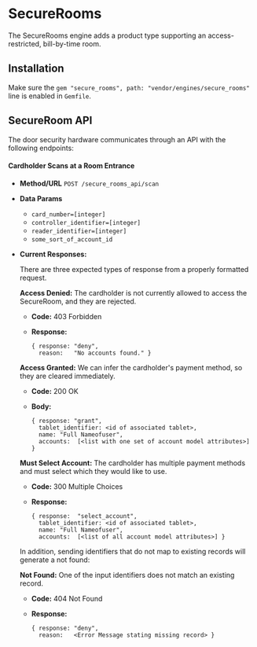 # SecureRooms

The SecureRooms engine adds a product type supporting an access-restricted,
bill-by-time room.

## Installation

Make sure the `gem "secure_rooms", path: "vendor/engines/secure_rooms"`
line is enabled in `Gemfile`.

## SecureRoom API
The door security hardware communicates through an API with the following endpoints:

#### Cardholder Scans at a Room Entrance

* **Method/URL**
  `POST /secure_rooms_api/scan`

* **Data Params**

  * `card_number=[integer]`
  * `controller_identifier=[integer]`
  * `reader_identifier=[integer]`
  * `some_sort_of_account_id`

* **Current Responses:**

  There are three expected types of response from a properly formatted request.

  **Access Denied:** The cardholder is not currently allowed to access the SecureRoom, and they are rejected.

  * **Code:** 403 Forbidden
  * **Response:**

      ```
      { response: "deny",
        reason:   "No accounts found." }
      ```

  **Access Granted:** We can infer the cardholder's payment method, so they are cleared immediately.

  * **Code:** 200 OK
  * **Body:**

      ```
      { response: "grant",
        tablet_identifier: <id of associated tablet>,
        name: "Full Nameofuser",
        accounts:  [<list with one set of account model attributes>] }
      ```

  **Must Select Account:** The cardholder has multiple payment methods and must select which they would like to use.

  * **Code:** 300 Multiple Choices
  * **Response:**

      ```
      { response:  "select_account",
        tablet_identifier: <id of associated tablet>,
        name: "Full Nameofuser",
        accounts:  [<list of all account model attributes>] }
      ```

  In addition, sending identifiers that do not map to existing records will generate a not found:

  **Not Found:** One of the input identifiers does not match an existing record.

  * **Code:** 404 Not Found
  * **Response:**

      ```
      { response: "deny",
        reason:   <Error Message stating missing record> }
      ```
